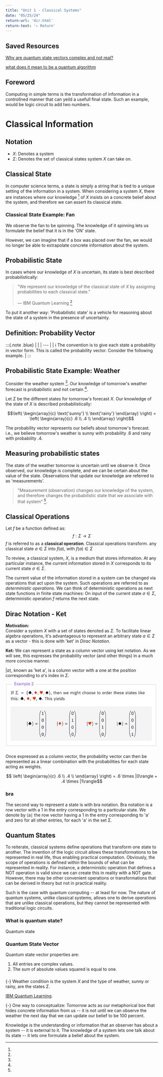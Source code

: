 ```yaml
---
title: "Unit 1 - Classical Systems"
date: "05/25/24"
return-url: 'dir.html'
return-text: '← Return'
---
```


## Saved Resources
[Why are quantum state vectors complex and not real?](https://academic.oup.com/book/8209/chapter/153756525?login=true)

[what does it mean to be a quantum algorithm](https://www.scientificamerican.com/article/the-limits-of-quantum-computers/)

## Foreword
Computing in simple terms is the transformation of information in a controllned manner that can yeild a usefull final state. Such an example, would be logic circuit to add two numbers. 

# Classical Information

## Notation

- $X$: Denotes a system
- $\Sigma$: Denotes the set of classical states system $X$ can take on.

## Classical State

In computer science terms, a state is simply a string that is tied to a unique setting of the information in a system. When considering a system $X$, there are instances where our knowledge [^knowledge] of $X$ insists on a concrete belief about the system, and therefore we can assert its classical state.

### Classical State Example: Fan

We observe the fan to be spinning. The knowledge of it spinning lets us formulate the belief that it is in the 'ON' state.

However, we can imagine that if a box was placed over the fan, we would no longer be able to extrapolate concrete information about the system.

## Probabilistic State

In cases where our knowledge of $X$ is uncertain, its state is best described probabilistically:

> "We represent our knowledge of the classical state of $X$ by assigning probabilities to each classical state." \
> \
> ― IBM Quantum Learning [^IBM]

To put it another way: 'Probabilistic state' is a vehicle for reasoning about the state of a system in the presence of uncertainty.

## Definition: Probability Vector
:::{.note .blue}
|     |
| --- |
| ℹ️ The convention is to give each state a probability in vector form. This is called the probability vector. Consider the following example. |
:::

## Probabilistic State Example: Weather

Consider the weather system [^Naming]. Our knowledge of tomorrow's weather forecast is probabilistic and not certain [^Conceptualize].

Let $\Sigma$ be the different states for tomorrow's forecast $X$. Our knowledge of the state of $X$ is described probabilistically:

$$\left(
\begin{array}{c}
  \text{'sunny'} \\
  \text{'rainy'}
\end{array} 
\right) = 
\left(
\begin{array}{c}
  .6 \\
  .4 \\
\end{array}
\right)$$

The probability vector represents our beliefs about tomorrow's forecast. i.e., we believe tomorrow's weather is sunny with probability .6 and rainy with probability .4.

## Measuring probabilistic states

The state of the weather tomorrow is uncertain until we observe it. Once observed, our knowledge is complete, and we can be certain about the value of the state. Observations that update our knowledge are referred to as 'measurements'.

> "Measurement (observation) changes our knowledge of the system, and therefore changes the probabilistic state that we associate with that system" [^IBM].

## Classical Operations

Let $f$ be a function defined as:
$$f: \Sigma \rightarrow \Sigma $$
$f$ is referred to as a **classical operation**. Classical operations transform. any classical state $a \in \Sigma$ into $f(a)$, with $f(a) \in \Sigma$

To review, a classical system, $X$, is a medium that stores information. At any particular instance, the current information stored in $X$ corresponds to its current state $\sigma \in \Sigma$.

The current value of the information stored in a system can be changed via operations that act upon the system. Such operations are referred to as *deterministic operations*. We can think of deterministic operations as next state functions in finite state machines: On input of the current state $\sigma \in \Sigma$, deterministic operation $f$ returns the next state.

## Dirac Notation - Ket

**Motivation:**  
Consider a system $X$ with a set of states denoted as $\Sigma$. To facilitate linear algebra operations, it's advantageous to represent an arbitrary state $a \in \Sigma$ as a vector - this is done with 'ket' in *Dirac Notation*.

**Ket:**
We can represent a state as a column vector using ket notation. As we will see, this expresses the probability vector (and other things) in a much more concise manner.

$|a\rangle$, known as 'ket a', is a column vector with a one at the position corresponding to $a$'s index in $\Sigma$.

![example](../../img-src/ibm_ex2.jpg)

Once expressed as a column vector, the probability vector can then be represented as a linear combination with the probabilities for each state acting as weights.

$$
\left(
\begin{array}{c}
  .6 \\
  .4 \\
\end{array}
\right) = .6 \times |0\rangle + .4 \times |1\rangle$$

### bra
The second way to represent a state is with bra notation. Bra notation is a row vector with a 1 in the entry corresponding to a particular state. We denote by ⟨a∣ the row vector having a 1 in the entry corresponding to 'a' and zero for all other entries, for each 'a' in the set Σ.

  

## Quantum States

To reiterate, classical systems define operations that transform one state to another. The invention of the logic circuit allows these transformations to be represented in real life, thus enabling practical computation. Obviously, the scope of operations is defined within the bounds of what can be represented in reality. For instance, a deterministic operation that defines a NOT operation is valid since we can create this in reality with a NOT gate. However, there may be other convenient operations or transformations that can be derived in theory but not in practical reality.

Such is the case with quantum computing -- at least for now. The nature of quantum systems, unlike classical systems, allows one to derive operations that are unlike classical operations, but they cannot be represented with traditional logic circuits.

### What is quantum state?

Quantum state 

### Quantum State Vector
Quantum state vector properties are:

1. All entries are complex values.
2. The sum of absolute values squared is equal to one.


###  

<!-- SideNotes -->
[^Naming]:
  {-} Weather condition is the system $X$ and the type of weather, sunny or rainy, are the states $\Sigma$.

[^IBM]: 
  [IBM Quantum Learning](https://learning.quantum.ibm.com/course/basics-of-quantum-information/single-systems).

[^Conceptualize]:
  {-} One way to conceptualize: Tomorrow acts as our metaphorical box that hides concrete information from us -- it is not until we can observe the weather the next day that we can update our belief to be 100 percent.

[^knowledge]:
  Knowledge is the understanding or information that an observer has about a system -- it is external to it. The knowledge of a system lets one talk about its state -- it lets one formulate a belief about the system.
